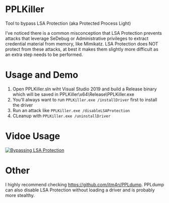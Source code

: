 # PPLKiller
Tool to bypass LSA Protection (aka Protected Process Light)

I’ve noticed there is a common misconception that LSA Protection prevents attacks that leverage SeDebug or Administrative privileges to extract credential material from memory, like Mimikatz. LSA Protection does NOT protect from these attacks, at best it makes them slightly more difficult as an extra step needs to be performed.

# Usage and Demo
1. Open PPLKiller.sln wiht Visual Studio 2019 and build a Release binary which will be saved in PPLKiller\x64\Release\PPLKiller.exe
2. You'll always want to run `PPLKiller.exe /installDriver` first to install the driver
3. Run an attack like `PPLKiller.exe /disableLSAProtection` 
4. CLeanup with `PPLKiller.exe /uninstallDriver`

# Vidoe Usage
[![Bypassing LSA Protection](http://img.youtube.com/vi/w2_KqnhgN94/0.jpg)](http://www.youtube.com/watch?v=w2_KqnhgN94 "Bypassing LSA Protection")

# Other
I highly recommend checking https://github.com/itm4n/PPLdump. PPLdump can also disable LSA Protection without loading a driver and is probably more stealthy. 
